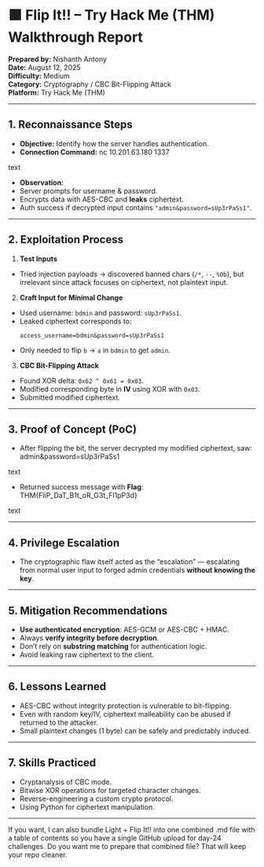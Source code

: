 # 🟩 Flip It!! – Try Hack Me (THM) Walkthrough Report  

**Prepared by:** Nishanth Antony  
**Date:** August 12, 2025  
**Difficulty:** Medium  
**Category:** Cryptography / CBC Bit-Flipping Attack  
**Platform:** Try Hack Me (THM)  

---

## 1. Reconnaissance Steps

- **Objective:** Identify how the server handles authentication.
- **Connection Command:**
nc 10.201.63.180 1337

text
- **Observation:**
- Server prompts for username & password.
- Encrypts data with AES-CBC and **leaks** ciphertext.
- Auth success if decrypted input contains `"admin&password=sUp3rPaSs1"`.

---

## 2. Exploitation Process

1. **Test Inputs**  
 - Tried injection payloads → discovered banned chars (`/*`, `--`, `%0b`), but irrelevant since attack focuses on ciphertext, not plaintext input.

2. **Craft Input for Minimal Change**  
 - Used username: `bdmin` and password: `sUp3rPaSs1`.
 - Leaked ciphertext corresponds to:
   ```
   access_username=bdmin&password=sUp3rPaSs1
   ```
 - Only needed to flip `b` → `a` in `bdmin` to get `admin`.

3. **CBC Bit-Flipping Attack**  
 - Found XOR delta: `0x62 ^ 0x61 = 0x03`.
 - Modified corresponding byte in **IV** using XOR with `0x03`.
 - Submitted modified ciphertext.

---

## 3. Proof of Concept (PoC)

- After flipping the bit, the server decrypted my modified ciphertext, saw:
admin&password=sUp3rPaSs1

text
- Returned success message with **Flag**:
THM{FliP_DaT_B1t_oR_G3t_Fl1pP3d}

text

---

## 4. Privilege Escalation

- The cryptographic flaw itself acted as the “escalation” — escalating from normal user input to forged admin credentials **without knowing the key**.

---

## 5. Mitigation Recommendations

- **Use authenticated encryption**: AES-GCM or AES-CBC + HMAC.
- Always **verify integrity before decryption**.
- Don’t rely on **substring matching** for authentication logic.
- Avoid leaking raw ciphertext to the client.

---

## 6. Lessons Learned

- AES-CBC without integrity protection is vulnerable to bit-flipping.
- Even with random key/IV, ciphertext malleability can be abused if returned to the attacker.
- Small plaintext changes (1 byte) can be safely and predictably induced.

---

## 7. Skills Practiced

- Cryptanalysis of CBC mode.
- Bitwise XOR operations for targeted character changes.
- Reverse-engineering a custom crypto protocol.
- Using Python for ciphertext manipulation.

---
If you want, I can also bundle Light + Flip It!! into one combined .md file with a table of contents so you have a single GitHub upload for day-24 challenges.
Do you want me to prepare that combined file? That will keep your repo cleaner.
